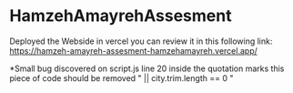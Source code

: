# HamzehAmayrehAssesment
Deployed the Webside in vercel you can review it in this following link:
https://hamzeh-amayreh-assesment-hamzehamayreh.vercel.app/


*Small bug discovered on script.js line 20 inside the quotation marks this piece of code should be removed  " || city.trim.length == 0 "

